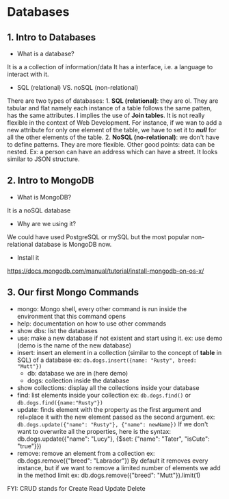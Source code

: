 # Databases

## 1. Intro to Databases

* What is a database?

It is a a collection of information/data
It has a interface, i.e. a language to interact with it.

* SQL (relational) VS. noSQL (non-relational)

There are two types of databases:
    1. **SQL (relational)**: they are ol. They are tabular and flat namely each instance of a table follows the same patten, has the same attributes. I implies the use of **Join tables**.
    It is not really flexible in the context of Web Development. For instance, if we wan to add a new attribute for only one element of the table, we have to set it to ***null*** for all the other elements of the table.
    2. **NoSQL (no-relational)**: we don't have to define patterns. They are more flexible. Other good points: data can be nested. Ex: a person can have an address which can have a street. It looks similar to JSON structure.

## 2. Intro to MongoDB

* What is MongoDB?

It is a noSQL database

* Why are we using it?

We could have used PostgreSQL or mySQL but the most popular non-relational database is MongoDB now.

* Install it

https://docs.mongodb.com/manual/tutorial/install-mongodb-on-os-x/

## 3. Our first Mongo Commands

* mongo: Mongo shell, every other command is run inside the environment that this command opens
* help: documentation on how to use other commands
* show dbs: list the databases
* use: make a new database if not existent and start using it. ex: use demo (demo is the name of the new database)
* insert: insert an element in a collection  (similar to the concept of **table** in SQL) of a database 
ex: `db.dogs.insert({name: "Rusty", breed: "Mutt"})`
    * db: database we are in (here demo)
    * dogs: collection inside the database
* show collections: display all the collections inside your database
* find: list elements inside your collection
ex: `db.dogs.find()` or `db.dogs.find({name:"Rusty"})`
* update: finds element with the property as the first argument and rel=place it with the new element passed as the second argument.
ex: `db.dogs.update({"name": "Rusty"}, {"name": newName})`
If we don't want to overwrite all the properties, here is the syntax:
db.dogs.update({"name": "Lucy"}, {$set: {"name": "Tater", "isCute": "true"}})
* remove: remove an element from a collection
ex: db.dogs.remove({"breed": "Labrador"})
By default it removes every instance, but if we want to remove a limited number of elements we add in the method limit
ex: db.dogs.remove({"breed": "Mutt"}).limit(1)

FYI: CRUD stands for Create Read Update Delete

